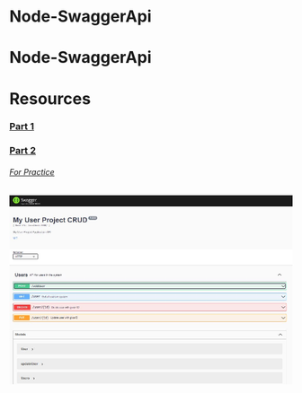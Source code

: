 # Node-SwaggerApi
# Node-SwaggerApi
# Resources
<h3><a href="https://medium.com/weekly-webtips/how-to-create-a-rest-api-with-express-js-and-node-js-3de5c5f9691c">Part 1</h3>
<h3><a href="https://levelup.gitconnected.com/how-to-add-swagger-ui-to-existing-node-js-and-express-js-project-2c8bad9364ce">Part 2</h3>
<h6><a href ="https://medium.com/swlh/automatic-api-documentation-in-node-js-using-swagger-dd1ab3c78284">For Practice</h6>  
<img src="https://github.com/vyash5075/Node-SwaggerApi/blob/master/swagger.JPG"/>

